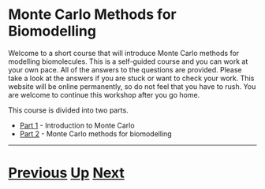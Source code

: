 
# Monte Carlo Methods for Biomodelling

Welcome to a short course that will introduce Monte Carlo methods for modelling biomolecules. This is a self-guided course and you can work at your own pace. All of the answers to the questions are provided. Please take a look at the answers if you are stuck or want to check your work. This website will be online permanently, so do not feel that you have to rush. You are welcome to continue this workshop after you go home.

 This course is divided into two parts.

* [Part 1](part1/README.md) - Introduction to Monte Carlo
* [Part 2](part2/README.md) - Monte Carlo methods for biomodelling

***

# [Previous](./README.md) [Up](./README.md) [Next](part1/README.md) 

